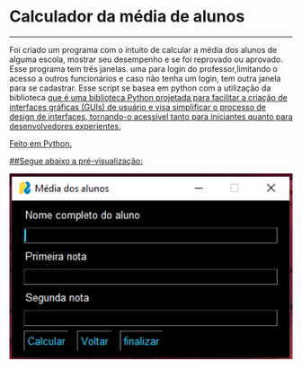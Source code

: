 # Calculador da média de alunos

___

Foi criado um programa  com o intuito de calcular a média dos alunos de alguma escola, mostrar seu desempenho e se foi reprovado ou aprovado. Esse programa tem três janelas. uma para login do professor,limitando o acesso a outros funcionários e caso não tenha um login, tem outra janela para se cadastrar.
Esse script se basea em python com a utilização da biblioteca <a href="https://www.pysimplegui.com/"> que é uma biblioteca Python projetada para facilitar a criação de interfaces gráficas (GUIs) de usuário e visa simplificar o processo de design de interfaces, tornando-o acessível tanto para iniciantes quanto para desenvolvedores experientes.

Feito em Python.

##Segue abaixo a pré-visualização:


<img src="principaltec.png" alt="principaltec.png" style="width:1150px;">
